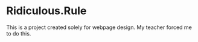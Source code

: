 # Ridiculous.Rule
This is a project created solely for webpage design. My teacher forced me to do this.
